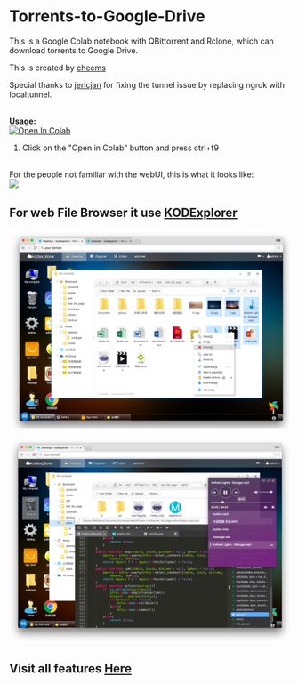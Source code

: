 # Torrents-to-Google-Drive
This is a Google Colab notebook with QBittorrent and Rclone, which can download torrents to Google Drive.

This is created by [cheems](https://github.com/cheems)

Special thanks to [jericjan](https://github.com/jericjan) for fixing the tunnel issue by replacing ngrok with localtunnel.

<br><b>Usage:</b>
<br>
<a href="https://colab.research.google.com/github/jakbin/Torrents-to-Google-Drive/blob/master/Torrents_to_Google_Drive.ipynb" target="_parent\"><img src="https://colab.research.google.com/assets/colab-badge.svg" alt="Open In Colab"/></a>
1. Click on the "Open in Colab" button and press ctrl+f9
<br>
For the people not familiar with the webUI, this is what it looks like:
<br>
<img src="https://i.snag.gy/ZAg2PS.jpg">

## For web File Browser it use [KODExplorer](https://github.com/kalcaddle/KODExplorer)

![img1](https://raw.githubusercontent.com/kalcaddle/static/master/images/kod/common2.png)

![img2](https://raw.githubusercontent.com/kalcaddle/static/master/images/kod/common3.png)

## Visit all features [Here](https://github.com/kalcaddle/KODExplorer#features)
